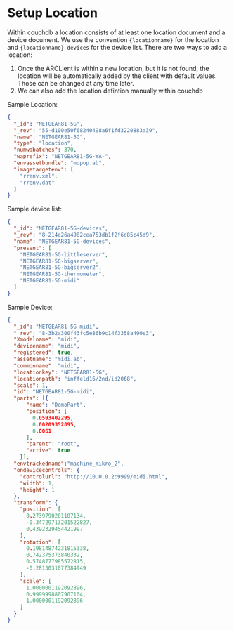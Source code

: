 # Setup Location
Within couchdb a location consists of at least one location document and a device document. We use the convention `{locationname}` for the location and `{locationname}-devices` for the device list.
There are two ways to add a location:

1. Once the ARCLient is within a new location, but it is not found, the location will be automatically added by the client with default values. Those can be changed at any time later.
2. We can also add the location defintion manually within couchdb

Sample Location:
```json
{
  "_id": "NETGEAR81-5G",
  "_rev": "55-d100e50f68240498a6f1fd3220883a39",
  "name": "NETGEAR81-5G",
  "type": "location",
  "numwabatches": 370,
  "waprefix": "NETGEAR81-5G-WA-",
  "envassetbundle": "mopop.ab",
  "imagetargetenv": [
    "rrenv.xml",
    "rrenv.dat"
  ]
}
```

Sample device list:
```json
{
  "_id": "NETGEAR81-5G-devices",
  "_rev": "8-214e26a4982cea753db1f2f6d85c45d9",
  "name": "NETGEAR81-5G-devices",
  "present": [
    "NETGEAR81-5G-littleserver",
    "NETGEAR81-5G-bigserver",
    "NETGEAR81-5G-bigserver2",
    "NETGEAR81-5G-thermometer",
    "NETGEAR81-5G-midi"
  ]
}
```

Sample Device:
```json
{
  "_id": "NETGEAR81-5G-midi",
  "_rev": "8-3b2a300f43fc5e86b9c14f3358a490e3",
  "Xmodelname": "midi",
  "devicename": "midi",
  "registered": true,
  "assetname": "midi.ab",
  "commonname": "midi",
  "locationkey": "NETGEAR81-5G",
  "locationpath": "inffeld16/2nd/id2068",
  "scale": 1,
  "id": "NETGEAR81-5G-midi",
  "parts": [{
      "name": "DemoPart",
      "position": [
        0.0593402295,
        0.00209352895,
        0.0061
      ],
      "parent": "root",
      "active": true
    }],
  "envtrackedname":"machine_mikro_2",
  "ondevicecontrols": {
    "controlurl": "http://10.0.0.2:9999/midi.html",
    "width": 1,
    "height": 1
  },
  "transform": {
    "position": [
      0.2739790201187134,
      -0.34729713201522827,
      0.4392329454421997
    ],
    "rotation": [
      0.19814874231815338,
      0.742375373840332,
      0.5748777985572815,
      -0.2813031077384949
    ],
    "scale": [
      1.0000001192092896,
      0.9999998807907104,
      1.0000001192092896
    ]
  }
}
```